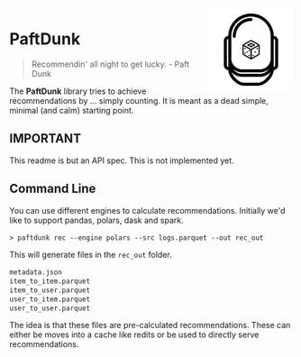<img src="docs/paftdunk.png" width=150 height=150 align="right" />

# PaftDunk

> Recommendin' all night to get lucky. - Paft Dunk

The **PaftDunk** library tries to achieve recommendations by ... simply counting. It is meant as a dead simple, minimal (and calm) starting point.

## IMPORTANT 

This readme is but an API spec. This is not implemented yet.

## Command Line 

You can use different engines to calculate recommendations. Initially we'd like to support pandas, polars, dask and spark.

```
> paftdunk rec --engine polars --src logs.parquet --out rec_out
```

This will generate files in the `rec_out` folder. 

```
metadata.json
item_to_item.parquet
item_to_user.parquet
user_to_item.parquet
user_to_user.parquet
```

The idea is that these files are pre-calculated recommendations. These can either be moves into a cache like redits or be used to directly serve recommendations.
